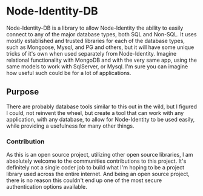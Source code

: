 # Node-Identity-DB

Node-Identity-DB is a library to allow Node-Identity the ability to easily connect to any of the major database types, both SQL and Non-SQL. It uses mostly established and trusted libraries for each of the database types, such as Mongoose, Mysql, and PG and others, but it will have some unique tricks of it's own when used separately from Node-Identity. Imagine relational functionality with MongoDB and with the very same app, using the same models to work with SqlServer, or Mysql. I'm sure you can imagine how useful such could be for a lot of applications.

## Purpose

There are probably database tools similar to this out in the wild, but I figured I could, not reinvent the wheel, but create a tool that can work with any application, with any database, to allow for Node-Identity to be used easily, while providing a usefulness for many other things.

### Contribution

As this is an open source project, utilizing other open source libraries, I am absolutely welcome to the communities contributions to this project. It's definitely not a single coder job to build what I'm hoping to be a project library used across the entire internet. And being an open source project, there is no reason this couldn't end up one of the most secure authentication options available.
